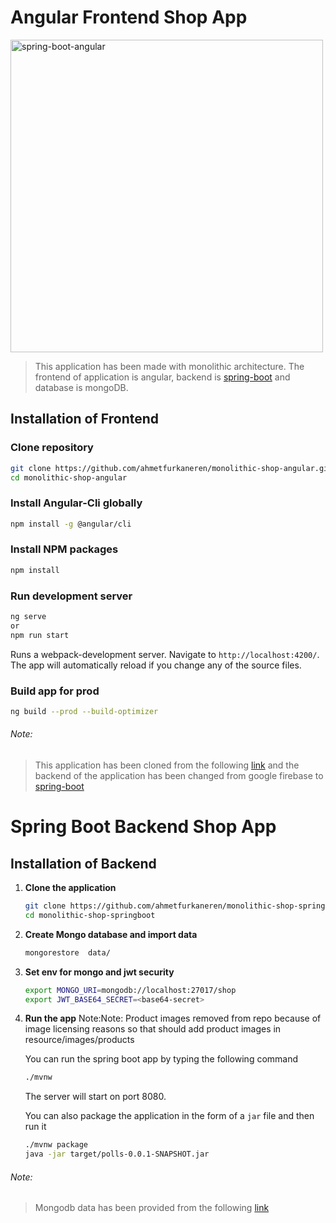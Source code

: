 # Angular Frontend Shop App
<img alt="spring-boot-angular" src="https://miro.medium.com/max/2600/1*e_GNttaJ14fRHslfQYx6eA.png" width="500">

> This application has been made with monolithic architecture. The frontend of application is angular, backend is [spring-boot](https://github.com/ahmetfurkaneren/monolithic-shop-springboot) and database is mongoDB.

## Installation of Frontend

### Clone repository

```bash
git clone https://github.com/ahmetfurkaneren/monolithic-shop-angular.git
cd monolithic-shop-angular
```

### Install Angular-Cli globally 

```bash
npm install -g @angular/cli
```

### Install NPM packages

```bash
npm install
```

### Run development server

```bash
ng serve
or
npm run start
```

Runs a webpack-development server. Navigate to `http://localhost:4200/`. The app will automatically reload if you change any of the source files.

### Build app for prod

```bash
ng build --prod --build-optimizer
```

###### Note: 
> This application has been cloned from the following [link](https://github.com/monobasic/Angular-Reactive-Demo-Shop) and the backend of the application has been changed from google firebase to [spring-boot](https://github.com/ahmetfurkaneren/monolithic-shop-springboot)


# Spring Boot Backend Shop App

## Installation of Backend
 
1. **Clone the application**

	```bash
	git clone https://github.com/ahmetfurkaneren/monolithic-shop-springboot.git
	cd monolithic-shop-springboot
	```

2. **Create Mongo database and import data**

	```bash
	mongorestore  data/
	```

3. **Set env for mongo and jwt security**

	```bash
	export MONGO_URI=mongodb://localhost:27017/shop
    export JWT_BASE64_SECRET=<base64-secret>
	```

4. **Run the app**
	Note:Note: Product images removed from repo because of image licensing reasons so that should add product images in resource/images/products

	You can run the spring boot app by typing the following command

	```bash
	./mvnw
	```

	The server will start on port 8080.

	You can also package the application in the form of a `jar` file and then run it

	```bash
	./mvnw package
	java -jar target/polls-0.0.1-SNAPSHOT.jar
	```
###### Note: 
> Mongodb data has been provided from the following [link](https://github.com/monobasic/Angular-Reactive-Demo-Shop)

